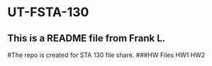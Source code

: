 # UT-FSTA-130
## This is a README file from Frank L.
#The repo is created for STA 130 file share.
###HW Files
HW1
HW2
